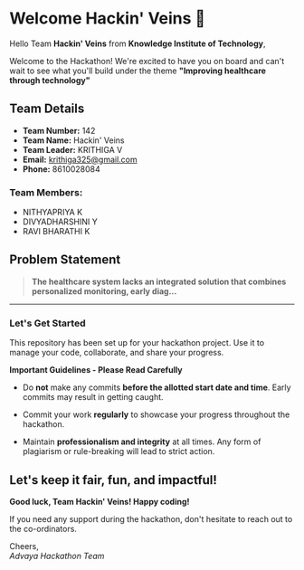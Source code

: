# Welcome Hackin' Veins 👋

Hello Team **Hackin' Veins** from **Knowledge Institute of Technology**,

Welcome to the Hackathon! We're excited to have you on board and can't wait to see what you'll build under the theme **"Improving healthcare through technology"** 

## Team Details

- **Team Number:** 142  
- **Team Name:** Hackin' Veins
- **Team Leader:** KRITHIGA V  
- **Email:** krithiga325@gmail.com  
- **Phone:** 8610028084  

### Team Members:
- NITHYAPRIYA K 
- DIVYADHARSHINI Y 
- RAVI BHARATHI K 

## Problem Statement

> **The healthcare system lacks an integrated solution that combines personalized monitoring, early diag...**

---

### Let's Get Started 

This repository has been set up for your hackathon project. Use it to manage your code, collaborate, and share your progress.

**Important Guidelines - Please Read Carefully**

- Do **not** make any commits **before the allotted start date and time**. Early commits may result in getting caught.
- Commit your work **regularly** to showcase your progress throughout the hackathon.

- Maintain **professionalism and integrity** at all times. Any form of plagiarism or rule-breaking will lead to strict action.

Let's keep it fair, fun, and impactful! 
---

**Good luck, Team Hackin' Veins! Happy coding!**

If you need any support during the hackathon, don't hesitate to reach out to the co-ordinators.

Cheers,  
_Advaya Hackathon Team_